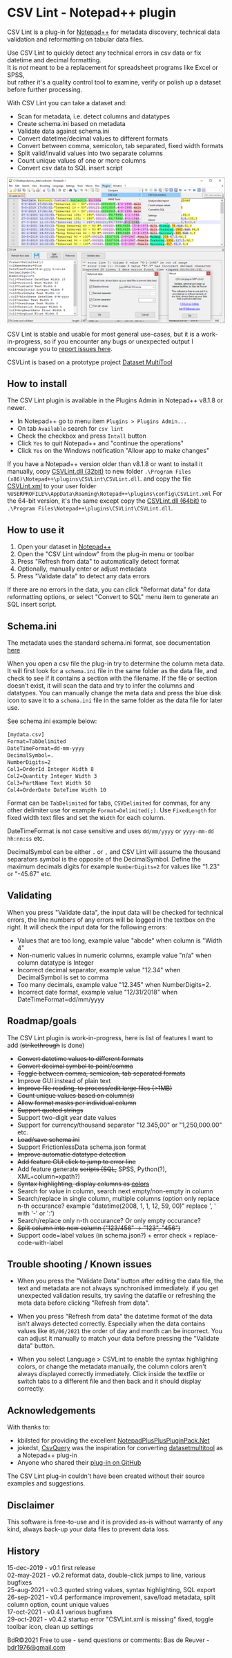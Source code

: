 CSV Lint - Notepad++ plugin
===========================

CSV Lint is a plug-in for [Notepad++](http://notepad-plus-plus.org/) for metadata discovery, technical data
validation and reformatting on tabular data files.

Use CSV Lint to quickly detect any technical errors in csv data or fix datetime and decimal formatting.  
It is _not_ meant to be a replacement for spreadsheet programs like Excel or SPSS,  
but rather it's a quality control tool to examine, verify or polish up a dataset before further processing.

With CSV Lint you can take a dataset and:

* Scan for metadata, i.e. detect columns and datatypes
* Create schema.ini based on metadata
* Validate data against schema.ini
* Convert datetime/decimal values to different formats
* Convert between comma, semicolon, tab separated, fixed width formats
* Split valid/invalid values into two separate columns
* Count unique values of one or more columns
* Convert csv data to SQL insert script

![preview screenshot](/csvlint_preview.png?raw=true "CSVLint plug-in preview")

CSV Lint is stable and usable for most general use-cases, but it is a work-in-progress, 
so if you encounter any bugs or unexpected output I encourage you to [report issues here](https://github.com/BdR76/CSVLint/issues).

CSVLint is based on a prototype project [Dataset MultiTool](https://github.com/BdR76/datasetmultitool)

How to install
--------------

The CSV Lint plugin is available in the Plugins Admin in Notepad++ v8.1.8 or newer.

* In Notepad++ go to menu item `Plugins > Plugins Admin...`
* On tab `Available` search for `csv lint`
* Check the checkbox and press `Intall` button
* Click `Yes` to quit Notepad++ and "continue the operations"
* Click `Yes` on the Windows notification "Allow app to make changes"

If you have a Notepad++ version older than v8.1.8 or want to install it manually,
copy [CSVLint.dll (32bit)](/CSVLintNppPlugin/bin/Release/) to new folder `.\Program Files (x86)\Notepad++\plugins\CSVLint\CSVLint.dll`.
and copy the file [CSVLint.xml](/config/) to your user folder `%USERPROFILE%\AppData\Roaming\Notepad++\plugins\config\CSVLint.xml`
For the 64-bit version, it's the same except copy the [CSVLint.dll (64bit)](/CSVLintNppPlugin/bin/Release-x64/) to `.\Program Files\Notepad++\plugins\CSVLint\CSVLint.dll`.

How to use it
-------------

1. Open your dataset in [Notepad++](http://notepad-plus-plus.org/)
2. Open the "CSV Lint window" from the plug-in menu or toolbar
3. Press "Refresh from data" to automatically detect format
4. Optionally, manually enter or adjust metadata
5. Press "Validate data" to detect any data errors

If there are no errors in the data, you can click "Reformat data" for data reformatting options,
or select "Convert to SQL" menu item to generate an SQL insert script.

Schema.ini
----------
The metadata uses the standard schema.ini format, see documentation
[here](https://docs.microsoft.com/en-us/sql/odbc/microsoft/schema-ini-file-text-file-driver?view=sql-server-ver15)

When you open a csv file the plug-in try to determine the column meta data.
It will first look for a `schema.ini` file in the same folder as the data file, and check to see if it contains a section with the filename.
If the file or section doesn't exist, it will scan the data and try to infer the columns and datatypes.
You can manually change the meta data and press the blue disk icon to save it to a `schema.ini` file in the same folder as the data file for later use.

See schema.ini example below:

	[mydata.csv]
	Format=TabDelimited
	DateTimeFormat=dd-mm-yyyy
	DecimalSymbol=.
	NumberDigits=2
	Col1=OrderId Integer Width 8
	Col2=Quantity Integer Width 3
	Col3=PartName Text Width 50
	Col4=OrderDate DateTime Width 10

Format can be `TabDelimited` for tabs, `CSVDelimited` for commas, for any other
delimiter use for example `Format=Delimited(;)`. Use `FixedLength` for fixed
width text files and set the `Width` for each column.

DateTimeFormat is not case sensitive and uses `dd/mm/yyyy` or `yyyy-mm-dd hh:nn:ss` etc.

DecimalSymbol can be either `.` or `,` and CSV Lint will assume the thousand
separators symbol is the opposite of the DecimalSymbol. Define the maximum
decimals digits for example `NumberDigits=2` for values like "1.23" or "-45.67" etc.

Validating 
----------
When you press "Validate data", the input data will be checked for technical errors,
the line numbers of any errors will be logged in the textbox on the right.
It will check the input data for the following errors:

* Values that are too long, example value "abcde" when column is "Width 4"
* Non-numeric values in numeric columns, example value "n/a" when column datatype is Integer
* Incorrect decimal separator, example value "12.34" when DecimalSymbol is set to comma
* Too many decimals, example value "12.345" when NumberDigits=2.
* Incorrect date format, example value "12/31/2018" when DateTimeFormat=dd/mm/yyyy

Roadmap/goals
-------------
The CSV Lint plugin is work-in-progress, here is list of features I want to add (~~strikethrough~~ is done)

* ~~Convert datetime values to different formats~~
* ~~Convert decimal symbol to point/comma~~
* ~~Toggle between comma, semicolon, tab separated formats~~
* Improve GUI instead of plain text
* ~~Improve file reading, to process/edit large files (>1MB)~~
* ~~Count unique values based on column(s)~~
* ~~Allow format masks per individual column~~
* ~~Support quoted strings~~
* Support two-digit year date values
* Support for currency/thousand separator "12.345,00" or "1,250,000.00" etc.
* ~~Load/save schema.ini~~
* Support FrictionlessData schema.json format
* ~~Improve automatic datatype detection~~
* ~~Add feature GUI click to jump to error line~~
* Add feature generate ~~scripts (SQL,~~ SPSS, Python(?), XML+column=xpath?)
* ~~Syntax highlighting, display columns as [colors](https://community.notepad-plus-plus.org/topic/21124/c-adding-a-custom-styler-or-lexer-in-c-for-scintilla-notepad/)~~
* Search for value in column, search next empty/non-empty in column
* Search/replace in single column, multiple columns (option only replace n-th occurance? example "datetime(2008, 1, 1, 12, 59, 00)" replace ', ' with '-' or ':')
* Search/replace only n-th occurance? Or only empty occurance?
* ~~Split column into new column ("123/456" -> "123", "456")~~
* Support code=label values (in schema.json?) + error check + replace-code-with-label

Trouble shooting / Known issues
-------------------------------
* When you press the "Validate Data" button after editing the data file, the text and metadata are not
always synchronised immediately. if you get unexpected validation results, try saving the datafile
or refreshing the meta data before clicking "Refresh from data".

* When you press "Refresh from data" the datetime format of the data isn't always detected correctly.
Especially when the data contains values like `05/06/2021` the order of day and month can be incorrect.
You can adjust it manually to match your data before pressing the "Validate data" button.

* When you select Language > CSVLint to enable the syntax highlighing colors, or change the metadata manually,
the column colors aren't always displayed correctly immediately.
Click inside the textfile or switch tabs to a different file and then back and it should display correctly.

Acknowledgements
----------------
With thanks to:

* kbilsted for providing the excellent
[NotepadPlusPlusPluginPack.Net](https://github.com/kbilsted/NotepadPlusPlusPluginPack.Net)
* jokedst, [CsvQuery](https://github.com/jokedst/CsvQuery) was the inspiration for converting [datasetmultitool](https://github.com/BdR76/datasetmultitool) as a Notepad++ plug-in
* Anyone who shared their [plug-in on GitHub](https://github.com/search?l=C%23&q=notepad%2B%2B&type=Repositories)

The CSV Lint plug-in couldn't have been created without their source examples and suggestions.

Disclaimer
----------
This software is free-to-use and it is provided as-is without warranty of any kind,
always back-up your data files to prevent data loss.

History
-------
15-dec-2019 - v0.1 first release  
02-may-2021 - v0.2 reformat data, double-click jumps to line, various bugfixes  
25-aug-2021 - v0.3 quoted string values, syntax highlighting, SQL export  
26-sep-2021 - v0.4 performance improvement, save/load metadata, split column option, count unique values  
17-oct-2021 - v0.4.1 various bugfixes  
29-oct-2021 - v0.4.2 startup error "CSVLint.xml is missing" fixed, toggle toolbar icon, clean up settings  

BdR©2021 Free to use - send questions or comments: Bas de Reuver - bdr1976@gmail.com
